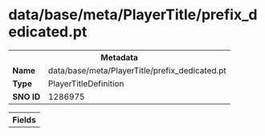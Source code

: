 <h1>data/base/meta/PlayerTitle/prefix_dedicated.pt</h1><table><tr><th colspan="100%">Metadata</th></tr><tr><td><b>Name</b></td><td>data/base/meta/PlayerTitle/prefix_dedicated.pt</td></tr><tr><td><b>Type</b></td><td>PlayerTitleDefinition</td></tr><tr><td><b>SNO ID</b></td><td>1286975</td></tr></table>

<table><tr><th colspan="100%">Fields</th></tr></table>

